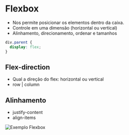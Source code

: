 # Flexbox

- Nos permite posicionar os elementos dentro da caixa.
- Controle em uma dimensão (horizontal ou vertical)
- Alinhamento, direcionamento, ordenar e tamanhos

```css
div.parent {
  display: flex;
}
```

## Flex-direction
- Qual a direção do flex: horizontal ou vertical
- row | column

## Alinhamento
- justify-content
- align-items

![Exemplo Flexbox](https://i.imgur.com/yiTwIQE.png "Exemplo Flexbox")
